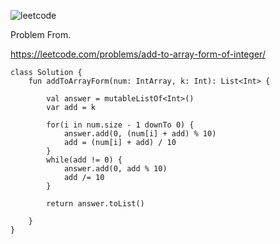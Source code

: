 ![leetcode](https://user-images.githubusercontent.com/77060863/218948661-5b58be6e-a766-4ba9-bf4d-fd0e14997e94.PNG)

Problem From.

https://leetcode.com/problems/add-to-array-form-of-integer/

```
class Solution {
    fun addToArrayForm(num: IntArray, k: Int): List<Int> {
     
        val answer = mutableListOf<Int>()
        var add = k
        
        for(i in num.size - 1 downTo 0) {
            answer.add(0, (num[i] + add) % 10)
            add = (num[i] + add) / 10
        }
        while(add != 0) {
            answer.add(0, add % 10)
            add /= 10
        }
        
        return answer.toList()
        
    }
}
```
